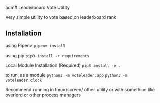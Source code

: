 adm# Leaderboard Vote Utility

Very simple utility to vote based on leaderboard rank

## Installation
using Pipenv
`pipenv install`

using pip
`pip3 install -r requirements`

Local Module Installation (Required)
`pip3 install -e .`

to run, as a module
`python3 -m voteleader.app`
`python3 -m voteleader.clock`

Recommend running in tmux/screen/ other utility or with somethine like overlord or other process managers

